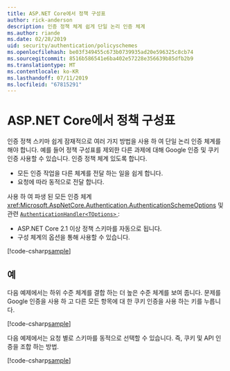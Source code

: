 ```yaml
---
title: ASP.NET Core에서 정책 구성표
author: rick-anderson
description: 인증 정책 체계 쉽게 단일 논리 인증 체계
ms.author: riande
ms.date: 02/28/2019
uid: security/authentication/policyschemes
ms.openlocfilehash: be03f349455c673b0739935ad20e596325c8cb74
ms.sourcegitcommit: 8516b586541e6ba402e57228e356639b85dfb2b9
ms.translationtype: MT
ms.contentlocale: ko-KR
ms.lasthandoff: 07/11/2019
ms.locfileid: "67815291"
---
```

# <a name="policy-schemes-in-aspnet-core"></a>ASP.NET Core에서 정책 구성표

인증 정책 스키마 쉽게 잠재적으로 여러 가지 방법을 사용 하 여 단일 논리 인증 체계를 해야 합니다. 예를 들어 정책 구성표를 제외한 다른 과제에 대해 Google 인증 및 쿠키 인증 사용할 수 있습니다. 인증 정책 체계 있도록 합니다.

* 모든 인증 작업을 다른 체계를 전달 하는 일을 쉽게 합니다.
* 요청에 따라 동적으로 전달 합니다.

사용 하 여 파생 된 모든 인증 체계 <xref:Microsoft.AspNetCore.Authentication.AuthenticationSchemeOptions> 및 관련 [ `AuthenticationHandler<TOptions>` ](/dotnet/api/microsoft.aspnetcore.authentication.authenticationhandler-1):

* ASP.NET Core 2.1 이상 정책 스키마를 자동으로 됩니다.
* 구성 체계의 옵션을 통해 사용할 수 있습니다.

[!code-csharp[sample](policyschemes/samples/AuthenticationSchemeOptions.cs?name=snippet)]

## <a name="examples"></a>예

다음 예제에서는 하위 수준 체계를 결합 하는 더 높은 수준 체계를 보여 줍니다. 문제를 Google 인증을 사용 하 고 다른 모든 항목에 대 한 쿠키 인증을 사용 하는 키를 누릅니다.

[!code-csharp[sample](policyschemes/samples/Startup.cs?name=snippet1)]

다음 예제에서는 요청 별로 스키마를 동적으로 선택할 수 있습니다. 즉, 쿠키 및 API 인증을 조합 하는 방법.

 <!-- REVIEW, missing If set in public Func<HttpContext, string> ForwardDefaultSelector -->

[!code-csharp[sample](policyschemes/samples/Startup.cs?name=snippet2)]
